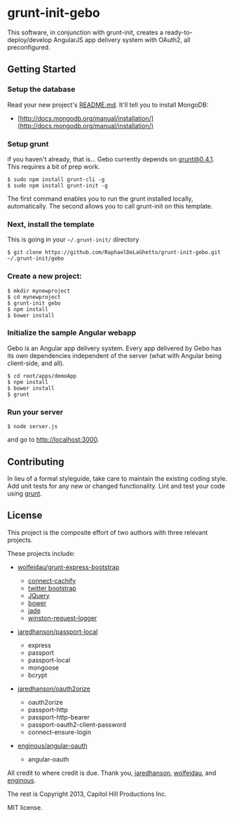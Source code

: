grunt-init-gebo
===============

This software, in conjunction with grunt-init, creates a ready-to-deploy/develop AngularJS app delivery system with OAuth2, all preconfigured.

## Getting Started

### Setup the database

Read your new project's [README.md](https://github.com/RaphaelDeLaGhetto/grunt-init-gebo/blob/master/root/README.md). It'll tell you to install MongoDB:

* [http://docs.mongodb.org/manual/installation/](http://docs.mongodb.org/manual/installation/) 

### Setup grunt
if you haven't already, that is... Gebo currently depends on grunt@0.4.1. This requires a bit of prep work.

```
$ sudo npm install grunt-cli -g
$ sudo npm install grunt-init -g
```

The first command enables you to run the grunt installed locally, automatically. The second allows you to call grunt-init on this template.

### Next, install the template
This is going in your `~/.grunt-init/` directory

```
$ git clone https://github.com/RaphaelDeLaGhetto/grunt-init-gebo.git ~/.grunt-init/gebo
```

### Create a new project:

```
$ mkdir mynewproject
$ cd mynewproject
$ grunt-init gebo
$ npm install
$ bower install
```

### Initialize the sample Angular webapp
Gebo is an Angular app delivery system. Every app delivered by Gebo has its own dependencies independent of the server (what with Angular being client-side, and all).

```
$ cd root/apps/demoApp
$ npm install
$ bower install
$ grunt
```

### Run your server

```
$ node server.js
```

and go to <http://localhost:3000>.

## Contributing
In lieu of a formal styleguide, take care to maintain the existing coding style. Add unit tests for any new or changed functionality. Lint and test your code using [grunt](https://github.com/gruntjs/grunt).

## License
This project is the composite effort of two authors with three relevant projects.

These projects include:

* [wolfeidau/grunt-express-bootstrap](https://github.com/wolfeidau/grunt-express-bootstrap)
    * [connect-cachify](https://github.com/mozilla/connect-cachify)
    * [twitter bootstrap](http://twitter.github.com/bootstrap/)
    * [JQuery](http://jquery.com/)
    * [bower](http://twitter.github.com/bower/)
    * [jade](http://jade-lang.com/)
    * [winston-request-logger](https://github.com/wolfeidau/winston-request-logger)

* [jaredhanson/passport-local](https://github.com/jaredhanson/passport-local)
    * express
    * passport
    * passport-local
    * mongoose
    * bcrypt
    
* [jaredhanson/oauth2orize](https://github.com/jaredhanson/oauth2orize)
    * oauth2orize
    * passport-http
    * passport-http-bearer
    * passport-oauth2-client-password
    * connect-ensure-login

* [enginous/angular-oauth](https://github.com/enginous/angular-oauth)
    * angular-oauth

All credit to where credit is due. Thank you, [jaredhanson](https://github.com/jaredhanson),
[wolfeidau](https://github.com/wolfeidau), and [enginous](https://github.com/enginous).

The rest is Copyright 2013, Capitol Hill Productions Inc. 

MIT license.
